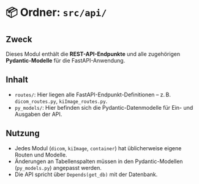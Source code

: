 # 📦 Ordner: `src/api/`

## Zweck
Dieses Modul enthält die **REST-API-Endpunkte** und alle zugehörigen **Pydantic-Modelle** für die FastAPI-Anwendung.

## Inhalt

- `routes/`: Hier liegen alle FastAPI-Endpunkt-Definitionen – z. B. `dicom_routes.py`, `kiImage_routes.py`.
- `py_models/`: Hier befinden sich die Pydantic-Datenmodelle für Ein- und Ausgaben der API.

## Nutzung
- Jedes Modul (`dicom`, `kiImage`, `container`) hat üblicherweise eigene Routen und Modelle.
- Änderungen an Tabellenspalten müssen in den Pydantic-Modellen (`py_models.py`) angepasst werden.
- Die API spricht über `Depends(get_db)` mit der Datenbank.
